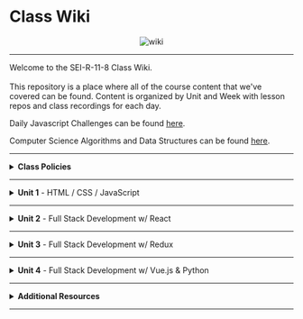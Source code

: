 # Class Wiki

<div align="center">
  <img src="https://i.imgur.com/e2Ma89q.png" alt="wiki">
</div>

___
Welcome to the SEI-R-11-8 Class Wiki. <br/><br/> This repository is a place where all of the course content that we've covered can be found. Content is organized by Unit and Week with lesson repos and class recordings for each day.

Daily Javascript Challenges can be found [here](https://github.com/SEI-R-11-8/daily_js_challenges).

Computer Science Algorithms and Data Structures can be found [here](https://github.com/SEI-R-11-8/cs_data_structures).

___
<details><summary><strong>Class Policies</strong></summary><p>
  
Below, you will find Class Policies and Requirements as laid out in Orientation and conveyed by the Instructional Team.  We compile them here for your reference and review.
  
</p>

<ul type="none">

<li><details><summary><strong>Code of Conduct</strong></summary><p>
  
<ul>
  <li>Foster a productive classroom environment.</li>
  <li>Treat others with respect and dignity.</li>
  <li>Remember that everyone is coming at this with a different background.</li>
  <li>Professionalism in all methods of communication, both in-person <i>and</i> online.
    <ul>
      <li>Slack is an extension of our on-campus community. We ask that you remain courteous, respectful, and professional while engaging on Slack.</li>
    </ul>
  </li>
  <li><b>Zero tolerance for plagiarism and cheating.</b></li>
</ul>
  
</p></details></li>

<li><details><summary><strong>Deliverable Submission Requirements</strong></summary><p>
  
<ul>
  <li>Deliverables must be submitted following the <a href="https://github.com/SEI-R-11-8/template_pull_request">PR Guidelines</a>.</li>
  <li>Students must meet deliverable requirements for the submission to be marked as "Complete".</li>
  <li>Deliverables are <i>always</i> due the following class day at the beginning of class, unless otherwise stated.</li>
  <li>There is a grace period for re-submission or late submission.  All re-submits/late submits are due the <b>Monday following the week of assignment</b>.
    <ul>
      <li>Deliverables assigned on Fridays <b>do not</b> have a re-submit <i>or</i> late submit grace period.</li>
      <li>Deliverables submitted <i>after</i> the grace period <b>will not</b> be graded or accepted and will be marked as "Incomplete".</li>
    </ul>
  </li>
</ul>
  
</p></details></li>

<li><details><summary><strong>Graduation Requirements</strong></summary><p>
  
<ul>
  <li>Meet Project Requirements.
    <ul><li>Satisfactorily complete and present a project for <i>each</i> of the <b>4</b> units.</li></ul>
  </li>
  <li>Submit and complete a <i>minimum</i> of <b>80%</b> of deliverables (labs, homework, etc.).</li>
  <li>Adhere to attendance policy.
    <ul>
      <li>Students are allowed <b>3</b> absences over the <i>entire</i> course.</li>
      <li><b>3</b> tardies or early departures equals <b>1</b> absence.</li>
      <li>Tardy policy <i>includes</i> Outcomes participation.</li>
    </ul>
  </li>
</ul>
  
</p></details></li>

<li><details><summary><strong>A Note on Plagiarism</strong></summary><p>
  
<ul>
  <li>Plagiarism is a serious offense and grounds for immediate withdrawal.</li>
  <li>You are encouraged to ask others, including students, instructors, and Stack Overflow for help. However, it is <b><i>not acceptable to copy</i></b> another persons code and submit it as your own. More importantly, it is detrimental to your learning and growth.</li>
  <li>Small snippets of code that solve small problems taken from Stack Overflow are generally an exception to this rule. If you aren't sure, it is your responsibility to <b><i>ask your instructor</i></b>. To be on the safe side, we ask that you credit the person/resource you got the code from in a comment, and let an instructor take a look at it.</li>
</ul>
  
</p></details></li>

<li><details><summary><strong>Observed Holidays</strong></summary><p>

<p>
The following dates are observed Holidays for this Software Engineering Immersive.  There will be no class days on or within any of the date ranges listed below.  If you have any questions regarding Holidays, or have a special circumstance, please don't hesitate to reach out to your Instructional Associate.
</p>
  
| Holiday | Dates |
|:---:|:---:|
| Veteran's Day | November 11th, 2021 |
| Thanksgiving | November 24th, 2021 - November 26th, 2021 |
| Christmas/New Year's | December 24th, 2021 - December 31st, 2021 |
| Martin Luther King Jr. Day | January 17th, 2022 |
  
</p></details></li>
  
</ul></details>

____
<details><summary><strong>Unit 1</strong> - HTML / CSS / JavaScript</summary><p>

<ul type="none">
  
  <li><details><summary><strong>Week 1</strong></summary><p>
  
  <p>
  In Week 1, we review the fundamental concepts of <b>HTML</b>, <b>CSS</b>, and <b>JavaScript</b> along with introducing <b>git</b> workflow, <b>terminal</b> commands, and writing professional <b>markdown</b> files. 
  </p>
  
  <ul type="none">

  <li><details><summary>Repos</summary><p>

  | Day 1 | Day 2 | Day 3 | Day 4 | Day 5 |
  |:---:|:---:|:---:|:---:|:---:|
  | [Installfest](https://github.com/SEI-R-11-8/u1_installfest) | [Github / Homework Submission](https://github.com/SEI-R-11-8/u1_lesson_github) | [Flexbox Froggy](https://flexboxfroggy.com/) | Veteran's Day | [Grid Garden](https://cssgridgarden.com/) |
  | [Terminal Lesson](https://github.com/SEI-R-11-8/u1_lesson_terminal) | [Intro to HTML](https://github.com/SEI-R-11-8/u1_lesson_intro_HTML) | [JS Datatypes](https://github.com/SEI-R-11-8/u1_lesson_js_data_types) |  | [Intro to JS DOM](https://github.com/SEI-R-11-8/u1_lesson_intro_DOM) |
  | [Git Lesson](https://github.com/SEI-R-11-8/u1_lesson_git) | [Intro to CSS](https://github.com/SEI-R-11-8/u1_lesson_intro_CSS) | [JS Arrays](https://github.com/SEI-R-11-8/u1_lesson_js_arrays) |  | [JS DOM Quotes Lab](https://github.com/SEI-R-11-8/u1_lab_DOM_quotes) |
  | [VS Code Lesson](https://github.com/SEI-R-11-8/u1_lesson_VSCode) | [Fake Resume Lab](https://github.com/SEI-R-11-8/u1_lab_fake_resume) | [JS Loops & Control Flow](https://github.com/SEI-R-11-8/u1_lesson_loops_and_control_flow) |  | [JS Events](https://github.com/SEI-R-11-8/u1_lesson_js_events) |
  | [Star Wars Homework](https://github.com/SEI-R-11-8/u1_hw_star_wars) | [Flexbox / Grid](https://github.com/SEI-R-11-8/u1_lesson_flex_grid) | [JS Functions](https://github.com/SEI-R-11-8/u1_lesson_js_functions) |  | [JS Dots Game Lab](https://github.com/SEI-R-11-8/u1_lab_dots) |
  |  | [Markdown / ReadMe Homework](https://github.com/SEI-R-11-8/u1_hw_markdown) | [JS Scope](https://github.com/SEI-R-11-8/u1_lesson_js_scope) |  | [Tic Tac Toe Homework](https://github.com/SEI-R-11-8/u1_hw_tic_tac_toe) |
  |  |  | [Control Flow Adventure Homework](https://github.com/SEI-R-11-8/u1_hw_control_flow_adventure) |  |  |

  </p></details></li>


  <li><details><summary>Class Recordings - Group 1</summary><p>

  | Day 1 | Day 2 | Day 3 | Day 4 | Day 5 |
  |:---:|:---:|:---:|:---:|:---:|
  | [Recording](https://generalassembly.zoom.us/rec/share/as27wKEs5ZKqKdxbgviXMp2wTE5XOXZljw57eP7e22rbqovnMSo73QflxErm1UUT.fC4bQS5xrjRNjeZi) | [Recording](https://generalassembly.zoom.us/rec/share/PuLJpqp7-Zu3VBTepul8lIDyC3LfqSs_7tAWGES2LAnAapJUQN_Y5Ezq970iVf3W.zCw10SaR60lUf74y) | [Recording](https://generalassembly.zoom.us/rec/share/yW7vOAmFVLD8QyW0oiX-ilRidEBzPFHspOHKX_QCNwpcg7A2u9DW1WqWCtgxvHRh.c97WOeVAjZU-VY5A) | No Recording | [Recording](https://generalassembly.zoom.us/rec/share/4HnkXa-s1p0beq86TvqxGbu6eenpU4gMn9_TOJUopPw6c7Vyve95ght_M3oVtsHb.ae0IQPhXEh5Ig28m) |
  | Passcode: `DdhA?5?e` | Passcode: `Nhk6!B3*` | Passcode: `&V9pe6$y` |  | Passcode: `4%iE2cC8` |

  </p></details></li>

  <li><details><summary>Class Recordings - Group 2</summary><p>

  | Day 1 | Day 2 | Day 3 | Day 4 | Day 5 |
  |:---:|:---:|:---:|:---:|:---:|
  | [Recording](https://generalassembly.zoom.us/rec/share/bY93M1gmrRiwMIIN1b7oSRsV2zJ4ONF4b3kfZ09Fx4-wm2xx7WWASpyxcBhX6DMS.lupxx_8rGf7JesxW) | [Recording](https://generalassembly.zoom.us/rec/share/26RMeIwfPUBJZ9w6qLDgZoYLHmHi40Fkbw64pVVrkKfdbryj4bM5FEbu3HN5P_Ko.2tKq3uwIInxeTk0t) | [Recording](https://generalassembly.zoom.us/rec/share/mA9U2s1k30T5zrwM98nCPSfWefgjWQfQDuDWxYNf3boW_0s_B5AAnz1CYRssPfQW.yFw_GHgADCgGSpVH) | No Recording | [Recording](https://generalassembly.zoom.us/rec/share/4HnkXa-s1p0beq86TvqxGbu6eenpU4gMn9_TOJUopPw6c7Vyve95ght_M3oVtsHb.ae0IQPhXEh5Ig28m) |
  | Passcode: `4zzW^N8&` | Passcode: `mq1P22.b` | Passcode: `6w&ZMbQp` |  | Passcode: `4%iE2cC8` |

  </p></details></li>
  
  </ul>
  
  ___
  </p></details></li>
  
  <li><details><summary><strong>Week 2</strong></summary><p>
  
  <p>
  In Week 2, we practiced more <b>DOM Manipulation</b> and were introduced to <b>Daily JavaScript Challenges</b> and basic algorithmic problem solving. We and learned about <b>ES6</b> syntax along with <b>Higher Order Functions</b> and <b>Object Oriented Programming</b> in JavaScript.
  </p>
  
  <ul type="none">

  <li><details><summary>Repos</summary><p>
  
  | Day 1 | Day 2 | Day 3 | Day 4 | Day 5 |
  |:---:|:---:|:---:|:---:|:---:|
  | [Intro Daily JS Challenges](https://github.com/SEI-R-11-8/daily_js_challenges) | [JS HOF](https://github.com/SEI-R-11-8/u1_lesson_HOF) | [Box Model Practice](https://github.com/SEI-R-11-8/u1_lab_box_model) | Project Worktime | Project Worktime | 
  | [JS Objects](https://github.com/SEI-R-11-8/u1_lesson_js_objects) | [JS HOF Lab](https://github.com/SEI-R-11-8/u1_lab_HOF) | [JS Fast & Furious Lab](https://github.com/SEI-R-11-8/u1_lab_fast_and_furious) |  |  |  
  | [Jurassic Objects Lab](https://github.com/SEI-R-11-8/u1_lab_jurassic_objects) | [Intro to OOP](https://github.com/SEI-R-11-8/u1_lesson_OOP) | [P1 Prompt](https://github.com/SEI-R-11-8/u1_project_prompt) |  |  | 
  | [ES6 Syntax](https://github.com/SEI-R-11-8/u1_lesson_ES6) | [OOP Exercise Lab](https://github.com/SEI-R-11-8/u1_lab_OOP_exercise) |  |  |  | 
  | [ES6 Lab](https://github.com/SEI-R-11-8/u1_lab_ES6_practice) | [Donut Adventure Homework](https://github.com/SEI-R-11-8/u1_hw_donut_adventure) |  |  |  | 
  |  | [JS HOF Homework](https://github.com/SEI-R-11-8/u1_hw_HOF) |  |  |  | 
  
  </p></details></li>


  <li><details><summary>Class Recordings - Group 1</summary><p>

  | Day 1 | Day 2 | Day 3 | Day 4 | Day 5 |
  |:---:|:---:|:---:|:---:|:---:|
  | [Recording](https://generalassembly.zoom.us/rec/share/as6F4CgbHeW_VKZ6m88mCXydTlcK0Gl4u1WPEA0BDtWg4rZm3rhZ2Ar_BMfJuvCA.UkhObJ6KRNrdmy9C) | [Recording](https://generalassembly.zoom.us/rec/share/VMkYr_Yu_9aqwUBgZBWbNwg6-rqXNh88_VhoTMyFyCntWL66u3j7W1WA68O_rOjR.528wd4XFOwlR4CuV) | No Recording | No Recording | No Recording |
  | Passcode: `01AuV5i=` | Passcode: `M#zv3u5h` |  |  |  |

  </p></details></li>

  <li><details><summary>Class Recordings - Group 2</summary><p>

  | Day 1 | Day 2 | Day 3 | Day 4 | Day 5 |
  |:---:|:---:|:---:|:---:|:---:|
  | [Recording](https://generalassembly.zoom.us/rec/share/HTWvWciJF7mLDK4-y9kQUHptvB-GW2jQDpdbJdzljzUK_CFYVmNCuYIBeGLC3iQk.fu1kF3s7cZybW2jt) | [Recording](https://generalassembly.zoom.us/rec/share/yuVGp880PxgoNCp07ROxiXgISDQ6Nv8GP9ARa5Mh3vGEjXnTJgI-cYihV1N0AVcj.Rb-pjifg3YJmbjK3) | No Recording | No Recording | No Recording |
  | Passcode: `U&a7ZxEh` | Passcode: `zi6%+W$d` |  |  |  |

  </p></details></li>
  
  </ul>
  
  </p></details></li>

</p></details>

___
<details><summary><strong>Unit 2</strong> - Full Stack Development w/ React</summary><p>

<ul type="none">

  <li><details><summary><strong>Week 4</strong></summary><p>
  
   <p>
     In Week 4, we started the week by learning how to call on external data sources with <b>APIs</b>.  Then we learned all about <b>React</b> and what an amazing JavaScript library it can be for developers. We learned the concepts of <b>components</b>, <b>props</b>, and about <b>React Hooks</b> and <b>functional components</b>. We learned about <b>useState</b> and how to use it to manage our state within our apps.
  </p>
  
  <ul type="none">

  <li><details><summary>Repos</summary><p>
  
  | Day 1 | Day 2 | Day 3 | Day 4 | Day 5 |
  |:---:|:---:|:---:|:---:|:---:|
  | [Intro to APIs](https://github.com/SEI-R-11-8/u1_lesson_intro_to_APIs) | [Momentum Lab](https://github.com/SEI-R-11-8/u2_lab_momentum) | [Intro to React](https://github.com/SEI-R-11-8/u2_lesson_intro_to_react) | [Component Heirarchy Diagrams](https://github.com/SEI-R-11-8/u2_lesson_component_heirarchy) | [Intro to State & Hooks](https://github.com/SEI-R-11-8/u2_lesson_intro_to_state) | 
  | [Dogs API Lab](https://github.com/SEI-R-11-8/u1_lab_API_dogs) | [Dougie the Donut & Pizza Rat Lab / Homework](https://github.com/SEI-R-11-8/u2_lab_dougie_and_pizza_rat) | [React Components](https://github.com/SEI-R-11-8/u2_lesson_react_components) | [React Props](https://github.com/SEI-R-11-8/u2_lesson_react_props) | [Hooks ATM Lab](https://github.com/SEI-R-11-8/u2_lab_hooks_ATM) |  
  | [TMDB Lab / Homework](https://github.com/SEI-R-11-8/u1_lab_TMDB_API) | []() | []() | [LOTR Lab](https://github.com/SEI-R-11-8/u2_lab_react_LOTR) | [Likes Lab](https://github.com/SEI-R-11-8/u2_lab_likes) | 
  | []() | []() | []() | [Mapping Components](https://github.com/SEI-R-11-8/u2_lesson_react_mapping_components) | [Groceries Lab](https://github.com/SEI-R-11-8/u2_lab_groceries) | 
  | []() | []() | []() | [Mapping Components Lab](https://github.com/SEI-R-11-8/u2_lab_mapping_components) | [Dr. Who Lab](https://github.com/SEI-R-11-8/u2_lab_dr_who) | 
  | []() | []() | []() | [React Quiz](https://github.com/SEI-R-11-8/u2_quiz_react) | [Movie Mapping Homework](https://github.com/SEI-R-11-8/u2_hw_mapping_components) | 
  
  </p></details></li>


  <li><details><summary>Class Recordings - Group 1</summary><p>

  | Day 1 | Day 2 | Day 3 | Day 4 Morning | Day 4 Afternoon | Day 5 |
  |:---:|:---:|:---:|:---:|:---:|:---:|
  | [Recording](https://generalassembly.zoom.us/rec/share/SloP9J63QytxyN_h9g7gkFG464eCaX6OK3XIR4rCIcDIX9iKj7raNzeZ5iqYTQkJ.RCc1u4nAQOYE0RYC) | No Recording | [Recording](https://generalassembly.zoom.us/rec/share/YwoxjcxHcj844UNIdJcH9tvg-8eB7AV7Rmf3Z3e_qO1b0_GxMYcRlZPlZZfvYClQ.J0_Ao_SWNlyUQPDY) | [Recording](https://generalassembly.zoom.us/rec/share/Yw351yy24Wa9yvhIHBM8d2aRHI0CG2uUX2C1_Hnhj1RZDOieNgy38uJ1zXz4p_mE.1ReVUn-WCF96k0LZ) | [Recording](https://generalassembly.zoom.us/rec/share/aNnVQvqLF8PN9qWvRCOLbtKDIpS5bETtS9TbAHpySP324JizFKcyWqc8B1f3rN3V.f1dzCyRoLa6azcxD) | [Recording](https://generalassembly.zoom.us/rec/share/BemQNMGaUhndvAJiG8FkzdICzGfJcfeK5KJJWHOiuaDgbpUAm6-FeeuDacBRSrcI._WAU7Yy8TXVWs6pR) |
  | Passcode: `EaFDyS1%` |  | Passcode: `9.&3S#7%` | Passcode: `i%65#D^=` | Passcode: `Q&r0VPc*` | Passcode: `@5vSSceZ` |

  </p></details></li>

  <li><details><summary>Class Recordings - Group 2</summary><p>

  | Day 1 | Day 2 | Day 3 | Day 4 Morning | Day 4 Afternoon | Day 5 |
  |:---:|:---:|:---:|:---:|:---:|:---:|
  | [Recording](https://generalassembly.zoom.us/rec/share/euIAxIvwp3ipF12Sn8IKgTqyDIqtgjp6uGmsIF2hl4fO7Qaxqv472a6cxXi0bQpy.Ta_f2YOQTRGsNYAO) | No Recording | [Recording](https://generalassembly.zoom.us/rec/share/bCaeT4jNIwNqaPhlmXtA2YL2oyfBLsf-EZrvsdW4IrUwrGdG0Vew1OeVM3nnKQGL.EJc5n2CLatDtoBhJ) | [Recording](https://generalassembly.zoom.us/rec/share/AzdUeN0kHfz35r5B1Wrs5Ws2rBc2OybjihbS10WVS2oJL3XNeNd6ANrkwN6Yi7Bq.4kJgQrdC2CbkA54Y) | [Recording](https://generalassembly.zoom.us/rec/share/WQc85LfazpNO-XhqAp8kdc4dLzDx4R2Pofiy3Z-SkAj384SXPO_pTY3KjPdQoIaY.dYIhU3jNACP2OJJ-) | [Recording](https://generalassembly.zoom.us/rec/share/_XsYvtRT5DwqVPGdnk_-sXoSF9tpNVj-oQucMQBZG35xIR10TZ6siHzyP39uOZTU.e628mHL25taiIKGH) |
  | Passcode: `&xH3j+I9` |  | Passcode: `&JD8.va9` | Passcode: `JQxc9ft?` | Passcode: `9r*R9#5S` | Passcode: `9T=Z#&B2` |

  </p></details></li>
  
  </ul>
  
  ___
  </p></details></li>
  
  <li><details><summary><strong>Week 5</strong></summary><p>
  
  <p>
  In Week 5, we moved into more complicated React Hooks like <b>useEffect</b> and <b>useReducer</b>.  We learned about the idea of <b>conditional rendering</b> and how we can use our user's input to influence our output.  We were also introduced to <b>React Router</b> and got to see how it gives us powerful new tools to build our React Apps. Then we were introduced to back-end and got to practice using <b>Express</b> and <b>Express Middleware</b>.  We also learned how to implement <b>controllers</b>.  We then got a taste of <b>MongoDB</b> and <b>mongoose</b> as a way to store our app's data.
  </p>
  
  <ul type="none">

  <li><details><summary>Repos</summary><p>
  
  | Day 1 | Day 2 | Day 3 | Day 4 | Day 5 |
  |:---:|:---:|:---:|:---:|:---:|
  | [Intro to useEffect](https://github.com/SEI-R-11-8/u2_lesson_useEffect) | [Intro to useReducer](https://github.com/SEI-R-11-8/u2_lesson_useReducer) | [React Router](https://github.com/SEI-R-11-8/u2_lesson_react_router) | [Intro to Express](https://github.com/SEI-R-11-8/u2_lesson_express_intro) | [ERDs](https://github.com/SEI-R-11-8/u2_lesson_ERD) | 
  | [Stoplight Lab](https://github.com/SEI-R-11-8/u2_lab_useEffect_stoplight) | [React w/ APIs](https://github.com/SEI-R-11-8/u2_lesson_react_APIs) | [React Router Lab](https://github.com/SEI-R-11-8/u2_lab_react_router) | [Express Routes](https://github.com/SEI-R-11-8/u2_lesson_express_routing) | [MongoDB](https://github.com/SEI-R-11-8/u2_lesson_mongoDB) |  
  | [React Conditional Rendering](https://github.com/SEI-R-11-8/u2_lesson_react_conditional_rendering) | [Password Validator Lab](https://github.com/SEI-R-11-8/u2_lab_password_validator) | [RAWG Router Homework](https://github.com/SEI-R-11-8/u2_hw_RAWG_router) | [Intro to Middleware](https://github.com/SEI-R-11-8/u2_lesson_express_middleware) | [MongoDB Sneakers Lab](https://github.com/SEI-R-11-8/u2_lab_mongoDB_sneakers) | 
  | [Conditional Rendering Lab](https://github.com/SEI-R-11-8/u2_lab_conditional_rendering) | [Kanye useEffect Lab](https://github.com/SEI-R-11-8/u2_lab_kanye_useEffect) | []() | [Express Controllers](https://github.com/SEI-R-11-8/u2_lesson_express_controllers) | [Mongo / Mongoose Data Model](https://github.com/SEI-R-11-8/u2_lesson_mongoose_data_model) | 
  | [React Calculator Homework](https://github.com/SEI-R-11-8/u2_hw_react_hooks_calculator) | []() | []() | [Express Fruits Homework](https://github.com/SEI-R-11-8/u2_hw_express_fruits) | [Mongoose Express](https://github.com/SEI-R-11-8/u2_lab_mongoose_express) | 
  | []() | []() | []() | []() | [Mongoose Plants](https://github.com/SEI-R-11-8/u2_hw_mongoose_plants) | 
  
  </p></details></li>


  <li><details><summary>Class Recordings - Group 1</summary><p>

  | Day 1 | Day 2 | Day 3 | Day 4 | Day 5 |
  |:---:|:---:|:---:|:---:|:---:|
  | [Recording](https://generalassembly.zoom.us/rec/share/XZ8_1Iu4Rx8uS6RcxR1L74eWNLmH7yxozv8gJ62CSIZ10N-4vhu8R7qdU2M57QAi.sMf5x3q5Dk7oVMz1) | [Recording](https://generalassembly.zoom.us/rec/share/kkxzSLI4SzioSRQfbSO49fzubo6o3GYQ6A_33bWO69GzMWDm9m65h3XtupIt6_Tn.k-BeCNe6IsH7qtE3) | [Recording](https://generalassembly.zoom.us/rec/share/QUBwZFPBnw1rI84mkQPOIUCWyCIKjdUObHuedcdE4i3seH0ZrRMIdtGPd5DyNG8_.WXBSFuKv_b4rFghE) | [Recording](https://generalassembly.zoom.us/rec/share/lYw3yWvj25AJw21-ecmK_UwmKCHpNN65w7JROPI9UIUpZaJGaLMHRTK-8sxL5KIz.tA6sYecle9ungt08) | [Recording](https://generalassembly.zoom.us/rec/share/SbgJOxy-2wpV6j-KAgat4n7411TZ-dWy_QlsrRDhM4DefFSHhyGReVngxCK0oMxL.JNV9v5PaNVM8Kcm9) |
  | Passcode: `B4qKFU7$` | Passcode: `B9Y$o8Y9` | Passcode: `bhF4&#d3` | Passcode: `5+K?YwE$` | Passcode: `49c@AK+K` |

  </p></details></li>

  <li><details><summary>Class Recordings - Group 2</summary><p>

  | Day 1 | Day 2 | Day 3 | Day 4 | Day 5 |
  |:---:|:---:|:---:|:---:|:---:|
  | [Recording](https://generalassembly.zoom.us/rec/share/SrwxHzMLoRiPq-C_fqndATwQhwAPmTstSSpK-LUiB0bcyM4JqOIwluEmxjOu5zed.-E-Z15wUvIJtJhZm) | [Recording](https://generalassembly.zoom.us/rec/share/I6eNygX5t1HckOdXs9MBj7wYhwvC3xWZ9Bw5ukyhAo6KORjJ-Tyb85g3sLmBrJz4.bG5f8ia5QwhIdec-) | [Recording](https://generalassembly.zoom.us/rec/share/jbRYohkJXOqB2KUZIANNQLW53DekiKmfQfcW5SbvxtW7venrL7uvYuPA3_lBjhSs.fuTO0Nyn-dSjtDNr) | [Recording](https://generalassembly.zoom.us/rec/share/rvCvzNNwOAr7WCLf7NwtcsIzxxQHV9RF2vkUP_-bOzxUFuMQEyjddHCFRI5QgQxu.XPvekrXegzyjElch) | [Recording](https://generalassembly.zoom.us/rec/share/mJup5pANr1w_tVOlnxpR-qqI4WZoetnSYH3v9_VVrOCaSTGpNqXMcAIy1H7xhTUu.Oauy_IN7naDUXgoL) |
  | Passcode: `@oby3*1Z` | Passcode: `Fh0Vdg!A` | Passcode: `h6CNN1X+` | Passcode: `NZ+SS98v` | Passcode: `%as0D!.b` |

  </p></details></li>
  
  </ul>
  
  </p></details></li>

</p></details>

___
<details><summary><strong>Unit 3</strong> - Full Stack Development w/ Redux</summary><p>

<ul type="none">

  <li><details><summary><strong>Week 7</strong></summary><p>
  
  <p>
  Week 7 description...
  </p>
  
  <ul type="none">

  <li><details><summary>Repos</summary><p>
  
  | Day 1 | Day 2 | Day 3 | Day 4 | Day 5 |
  |:---:|:---:|:---:|:---:|:---:|
  | []() | []() | []() | []() | []() | 
  | []() | []() | []() | []() | []() |  
  | []() | []() | []() | []() | []() | 
  | []() | []() | []() | []() | []() | 
  | []() | []() | []() | []() | []() | 
  | []() | []() | []() | []() | []() | 
  
  </p></details></li>


  <li><details><summary>Class Recordings - Group 1</summary><p>

  | Day 1 | Day 2 | Day 3 | Day 4 | Day 5 |
  |:---:|:---:|:---:|:---:|:---:|
  | [Recording]() | [Recording]() | [Recording]() | [Recording]() | [Recording]() |
  | Passcode: ` ` | Passcode: ` ` | Passcode: ` ` | Passcode: ` ` | Passcode: ` ` |

  </p></details></li>

  <li><details><summary>Class Recordings - Group 2</summary><p>

  | Day 1 | Day 2 | Day 3 | Day 4 | Day 5 |
  |:---:|:---:|:---:|:---:|:---:|
  | [Recording]() | [Recording]() | [Recording]() | [Recording]() | [Recording]() |
  | Passcode: ` ` | Passcode: ` ` | Passcode: ` ` | Passcode: ` ` | Passcode: ` ` |

  </p></details></li>
  
  </ul>
  
  ___
  </p></details></li>
  
  <li><details><summary><strong>Week 8</strong></summary><p>
  
  <p>
  Week 8 description...
  </p>
  
  <ul type="none">

  <li><details><summary>Repos</summary><p>
  
  | Day 1 | Day 2 | Day 3 | Day 4 | Day 5 |
  |:---:|:---:|:---:|:---:|:---:|
  | []() | []() | []() | []() | []() | 
  | []() | []() | []() | []() | []() |  
  | []() | []() | []() | []() | []() | 
  | []() | []() | []() | []() | []() | 
  | []() | []() | []() | []() | []() | 
  | []() | []() | []() | []() | []() | 
  
  </p></details></li>


  <li><details><summary>Class Recordings - Group 1</summary><p>

  | Day 1 | Day 2 | Day 3 | Day 4 | Day 5 |
  |:---:|:---:|:---:|:---:|:---:|
  | [Recording]() | [Recording]() | [Recording]() | [Recording]() | [Recording]() |
  | Passcode: ` ` | Passcode: ` ` | Passcode: ` ` | Passcode: ` ` | Passcode: ` ` |

  </p></details></li>

  <li><details><summary>Class Recordings - Group 2</summary><p>

  | Day 1 | Day 2 | Day 3 | Day 4 | Day 5 |
  |:---:|:---:|:---:|:---:|:---:|
  | [Recording]() | [Recording]() | [Recording]() | [Recording]() | [Recording]() |
  | Passcode: ` ` | Passcode: ` ` | Passcode: ` ` | Passcode: ` ` | Passcode: ` ` |

  </p></details></li>
  
  </ul>
  
  </p></details></li>

</p></details>

___
<details><summary><strong>Unit 4</strong> - Full Stack Development w/ Vue.js & Python</summary><p>

<ul type="none">

  <li><details><summary><strong>Week 10</strong></summary><p>
  
  <p>
  Week 10 description...
  </p>
  
  <ul type="none">

  <li><details><summary>Repos</summary><p>
  
  | Day 1 | Day 2 | Day 3 | Day 4 | Day 5 |
  |:---:|:---:|:---:|:---:|:---:|
  | []() | []() | []() | []() | []() | 
  | []() | []() | []() | []() | []() |  
  | []() | []() | []() | []() | []() | 
  | []() | []() | []() | []() | []() | 
  | []() | []() | []() | []() | []() | 
  | []() | []() | []() | []() | []() | 
  
  </p></details></li>


  <li><details><summary>Class Recordings - Group 1</summary><p>

  | Day 1 | Day 2 | Day 3 | Day 4 | Day 5 |
  |:---:|:---:|:---:|:---:|:---:|
  | [Recording]() | [Recording]() | [Recording]() | [Recording]() | [Recording]() |
  | Passcode: ` ` | Passcode: ` ` | Passcode: ` ` | Passcode: ` ` | Passcode: ` ` |

  </p></details></li>

  <li><details><summary>Class Recordings - Group 2</summary><p>

  | Day 1 | Day 2 | Day 3 | Day 4 | Day 5 |
  |:---:|:---:|:---:|:---:|:---:|
  | [Recording]() | [Recording]() | [Recording]() | [Recording]() | [Recording]() |
  | Passcode: ` ` | Passcode: ` ` | Passcode: ` ` | Passcode: ` ` | Passcode: ` ` |

  </p></details></li>
  
  </ul>
  
  ___
  </p></details></li>
  
  <li><details><summary><strong>Week 11</strong></summary><p>
  
  <p>
  Week 11 description...
  </p>
  
  <ul type="none">

  <li><details><summary>Repos</summary><p>
  
  | Day 1 | Day 2 | Day 3 | Day 4 | Day 5 |
  |:---:|:---:|:---:|:---:|:---:|
  | []() | []() | []() | []() | []() | 
  | []() | []() | []() | []() | []() |  
  | []() | []() | []() | []() | []() | 
  | []() | []() | []() | []() | []() | 
  | []() | []() | []() | []() | []() | 
  | []() | []() | []() | []() | []() | 
  
  </p></details></li>


  <li><details><summary>Class Recordings - Group 1</summary><p>

  | Day 1 | Day 2 | Day 3 | Day 4 | Day 5 |
  |:---:|:---:|:---:|:---:|:---:|
  | [Recording]() | [Recording]() | [Recording]() | [Recording]() | [Recording]() |
  | Passcode: ` ` | Passcode: ` ` | Passcode: ` ` | Passcode: ` ` | Passcode: ` ` |

  </p></details></li>

  <li><details><summary>Class Recordings - Group 2</summary><p>

  | Day 1 | Day 2 | Day 3 | Day 4 | Day 5 |
  |:---:|:---:|:---:|:---:|:---:|
  | [Recording]() | [Recording]() | [Recording]() | [Recording]() | [Recording]() |
  | Passcode: ` ` | Passcode: ` ` | Passcode: ` ` | Passcode: ` ` | Passcode: ` ` |

  </p></details></li>
  
  </ul>
  
  </p></details></li>

</p></details>

___
<details><summary><strong>Additional Resources</strong></summary><p>

Below is a list of additional resources that were hand-picked by your instructors. If you find that you don't have the time during the immersive, these resources will still help to solidify your understanding of key concepts after graduation.
  <ul type="none">
  
  <li><details><summary><strong>Practice</strong> - sites to hone your skills</summary><p>
  
  - [Codeacademy](https://www.codecademy.com/catalog)
  - [Codewars](https://www.codewars.com)
  - [CSS Battle](https://cssbattle.dev/)
  - [CSS Diner](https://flukeout.github.io/)
  - [Flexbox Froggy](https://flexboxfroggy.com/)
  - [Grid Garden](https://cssgridgarden.com/)
  - [Screeps](https://screeps.com/)
  </p></details></li>
  
  <li><details><summary><strong>Reading</strong> - helpful articles and topics</summary><p>
  
  - [10 Need-to-know Mac Terminal Commands](https://scotch.io/bar-talk/10-need-to-know-mac-terminal-commands)
  - [Eloquent JavaScript](https://eloquentjavascript.net/)
  - [CSS Tricks](https://css-tricks.com/)
  - [Rubber Duck Debugging](https://rubberduckdebugging.com/)
  - [Medium: What Is An API?](https://medium.com/free-code-camp/what-is-an-api-in-english-please-b880a3214a82)
  - [Medium: Higher Order Functions](https://medium.com/javascript-in-plain-english/4-must-know-higher-order-functions-in-javascript-411f85545881)
  - [Medium: Local Git Repos vs Remote Repos](https://medium.com/swlh/git-local-repo-and-github-remote-repo-eae1c948fbf5)
  - [Medium: Explaining API's](https://medium.com/javascript-in-plain-english/many-developers-struggle-with-explaining-apis-20a071d74596)
  </p></details></li>
  
  <li><details><summary><strong>Documentation</strong> - commonly used docs for reference</summary><p>
  
  - [MDN JavaScript Docs](https://developer.mozilla.org/en-US/docs/Web/JavaScript/Guide)
  - [W3Schools CSS Docs](https://www.w3schools.com/cssref/default.asp)
  - [React Docs](https://reactjs.org/docs/getting-started.html)

  </p></details></li>
  
  <li><details><summary><strong>Cheatsheets</strong> - quick references</summary><p>
  
  - [Markdown Cheatsheet](https://guides.github.com/pdfs/markdown-cheatsheet-online.pdf)
  - [JavaScript Cheatsheet](https://websitesetup.org/javascript-cheat-sheet/)
  - [ES6 Cheatsheet](https://devhints.io/es6)
  - [Component Lifecycle Cheatsheet](https://dev.to/bunlong/react-component-lifecycle-methods-cheatsheet-23gi)
  - [ERD Cheatsheet](https://drive.google.com/file/d/0B_spkK3eZiHmZTZhczVTaVZxUFU/view?resourcekey=0-pvJ1STXJ4xEpjqpFWQtUhg)
  </p></details></li>
  
  </ul>
 
</p></details>

___
